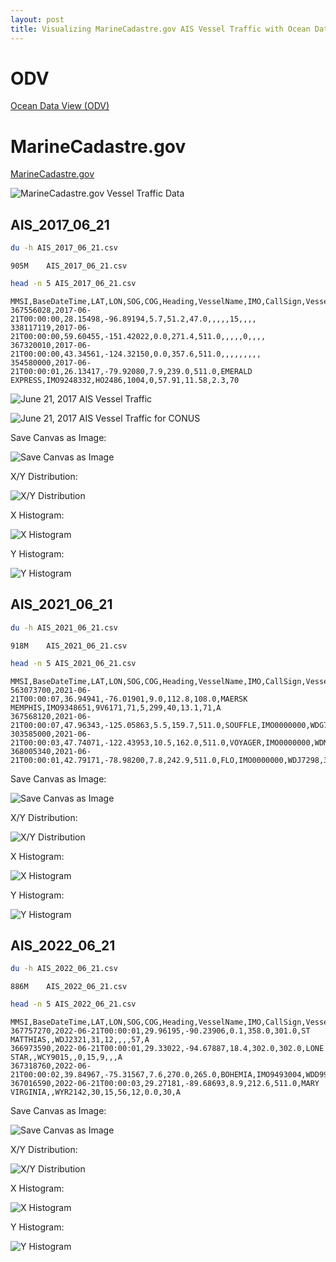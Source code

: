 ```yaml
---
layout: post
title: Visualizing MarineCadastre.gov AIS Vessel Traffic with Ocean Data View (ODV)
---
```


# ODV

[Ocean Data View (ODV)](https://odv.awi.de/)

# MarineCadastre.gov

[MarineCadastre.gov](https://marinecadastre.gov/)

![MarineCadastre.gov Vessel Traffic Data](/images/ODV/MarineCadastre-gov-Vessel-Traffic-Data.png)

## AIS_2017_06_21

```bash
du -h AIS_2017_06_21.csv
```

```
905M    AIS_2017_06_21.csv
```

```bash
head -n 5 AIS_2017_06_21.csv
```

```
MMSI,BaseDateTime,LAT,LON,SOG,COG,Heading,VesselName,IMO,CallSign,VesselType,Status,Length,Width,Draft,Cargo
367556028,2017-06-21T00:00:00,28.15498,-96.89194,5.7,51.2,47.0,,,,,15,,,,
338117119,2017-06-21T00:00:00,59.60455,-151.42022,0.0,271.4,511.0,,,,,0,,,,
367320010,2017-06-21T00:00:00,43.34561,-124.32150,0.0,357.6,511.0,,,,,,,,,
354580000,2017-06-21T00:00:01,26.13417,-79.92080,7.9,239.0,511.0,EMERALD EXPRESS,IMO9248332,HO2486,1004,0,57.91,11.58,2.3,70
```

![June 21, 2017 AIS Vessel Traffic](/images/ODV/AIS_2017_06_21_ODV.png)

![June 21, 2017 AIS Vessel Traffic for CONUS](/images/ODV/AIS_2017_06_21_ODV_CONUS.png)

Save Canvas as Image:

![Save Canvas as Image](/images/ODV/AIS_2017_06_21_Canvas.png)

X/Y Distribution:

![X/Y Distribution](/images/ODV/AIS_2017_06_21_XY_distribution.png)

X Histogram:

![X Histogram](/images/ODV/AIS_2017_06_21_X_Histogram.png)

Y Histogram:

![Y Histogram](/images/ODV/AIS_2017_06_21_Y_Histogram.png)

## AIS_2021_06_21

```bash
du -h AIS_2021_06_21.csv
```

```
918M    AIS_2021_06_21.csv
```

```bash
head -n 5 AIS_2021_06_21.csv
```

```
MMSI,BaseDateTime,LAT,LON,SOG,COG,Heading,VesselName,IMO,CallSign,VesselType,Status,Length,Width,Draft,Cargo,TransceiverClass
563073700,2021-06-21T00:00:07,36.94941,-76.01901,9.0,112.8,108.0,MAERSK MEMPHIS,IMO9348651,9V6171,71,5,299,40,13.1,71,A
367568120,2021-06-21T00:00:07,47.96343,-125.05863,5.5,159.7,511.0,SOUFFLE,IMO0000000,WDG7519,36,,10,3,,,B
303585000,2021-06-21T00:00:03,47.74071,-122.43953,10.5,162.0,511.0,VOYAGER,IMO0000000,WDM2014,37,,28,7,,,B
368005340,2021-06-21T00:00:01,42.79171,-78.98200,7.8,242.9,511.0,FLO,IMO0000000,WDJ7298,36,,13,6,,,B
```

Save Canvas as Image:

![Save Canvas as Image](/images/ODV/AIS_2021_06_21_Canvas.png)

X/Y Distribution:

![X/Y Distribution](/images/ODV/AIS_2021_06_21_XY_distribution.png)

X Histogram:

![X Histogram](/images/ODV/AIS_2021_06_21_X_Histogram.png)

Y Histogram:

![Y Histogram](/images/ODV/AIS_2021_06_21_Y_Histogram.png)

## AIS_2022_06_21

```bash
du -h AIS_2022_06_21.csv
```

```
886M    AIS_2022_06_21.csv
```

```bash
head -n 5 AIS_2022_06_21.csv
```

```
MMSI,BaseDateTime,LAT,LON,SOG,COG,Heading,VesselName,IMO,CallSign,VesselType,Status,Length,Width,Draft,Cargo,TransceiverClass
367757270,2022-06-21T00:00:01,29.96195,-90.23906,0.1,358.0,301.0,ST MATTHIAS,,WDJ2321,31,12,,,,57,A
366973590,2022-06-21T00:00:01,29.33022,-94.67887,18.4,302.0,302.0,LONE STAR,,WCY9015,,0,15,9,,,A
367318760,2022-06-21T00:00:02,39.84967,-75.31567,7.6,270.0,265.0,BOHEMIA,IMO9493004,WDD9977,31,0,30,10,4.0,32,A
367016590,2022-06-21T00:00:03,29.27181,-89.68693,8.9,212.6,511.0,MARY VIRGINIA,,WYR2142,30,15,56,12,0.0,30,A
```

Save Canvas as Image:

![Save Canvas as Image](/images/ODV/AIS_2022_06_21_Canvas.png)

X/Y Distribution:

![X/Y Distribution](/images/ODV/AIS_2022_06_21_XY_distribution.png)

X Histogram:

![X Histogram](/images/ODV/AIS_2022_06_21_X_Histogram.png)

Y Histogram:

![Y Histogram](/images/ODV/AIS_2022_06_21_Y_Histogram.png)